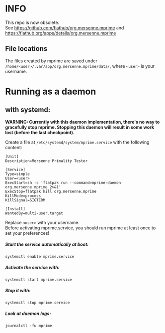 # INFO
This repo is now obsolete.  
See https://github.com/flathub/org.mersenne.mprime and https://flathub.org/apps/details/org.mersenne.mprime


## File locations
The files created by mprime are saved under
`/home/<user>/.var/app/org.mersenne.mprime/data/`, where `<user>` is your
username.

# Running as a daemon
## with systemd:
__WARNING: Currently with this daemon implementation, there's no way to gracefully
stop mprime. Stopping this daemon will result in some work
lost (before the last checkpoint).__

Create a file at `/etc/systemd/system/mprime.service` with the following content:
```
[Unit]
Description=Mersenne Primality Tester

[Service]
Type=simple
User=<user>
ExecStart=sh -c 'flatpak run --command=mprime-daemon org.mersenne.mprime 2>&1'
ExecStop=flatpak kill org.mersenne.mprime
KillMode=process
KillSignal=SIGTERM

[Install]
WantedBy=multi-user.target
```
Replace `<user>` with your username.  
Before activating mprime.service, you should run mprime at least once
to set your preferences!


##### Start the service automatically at boot:
```
systemctl enable mprime.service
```

##### Activate the service with:
```
systemctl start mprime.service
```

##### Stop it with:
```
systemctl stop mprime.service
```

##### Look at daemon logs:
```
journalctl -fu mprime
```
